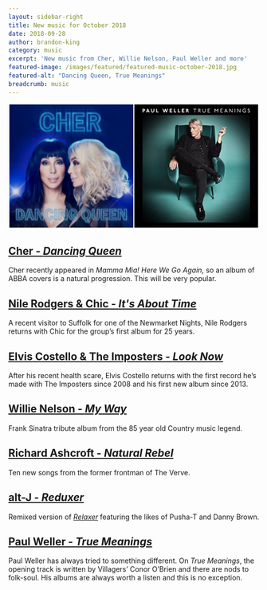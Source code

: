 ```yaml
---
layout: sidebar-right
title: New music for October 2018
date: 2018-09-28
author: brandon-king
category: music
excerpt: 'New music from Cher, Willie Nelson, Paul Weller and more'
featured-image: /images/featured/featured-music-october-2018.jpg
featured-alt: "Dancing Queen, True Meanings"
breadcrumb: music
---
```


![Dancing Queen, True Meanings](/images/featured/featured-music-october-2018.jpg)

## [Cher - <cite>Dancing Queen</cite>](https://suffolk.spydus.co.uk/cgi-bin/spydus.exe/ENQ/OPAC/BIBENQ?BRN=2477462)

Cher recently appeared in <cite>Mamma Mia! Here We Go Again</cite>, so an album of ABBA covers is a natural progression. This will be very popular.

## [Nile Rodgers & Chic - <cite>It's About Time</cite>](https://suffolk.spydus.co.uk/cgi-bin/spydus.exe/ENQ/OPAC/BIBENQ?BRN=2454731)

A recent visitor to Suffolk for one of the Newmarket Nights, Nile Rodgers returns with Chic for the group’s first album for 25 years.

## [Elvis Costello & The Imposters - <cite>Look Now</cite>](https://suffolk.spydus.co.uk/cgi-bin/spydus.exe/ENQ/OPAC/BIBENQ?BRN=2468824)

After his recent health scare, Elvis Costello returns with the first record he’s made with The Imposters since 2008 and his first new album since 2013.

## [Willie Nelson - <cite>My Way</cite>](https://suffolk.spydus.co.uk/cgi-bin/spydus.exe/ENQ/OPAC/BIBENQ?BRN=2464194)

Frank Sinatra tribute album from the 85 year old Country music legend.

## [Richard Ashcroft - <cite>Natural Rebel</cite>](https://suffolk.spydus.co.uk/cgi-bin/spydus.exe/ENQ/OPAC/BIBENQ?BRN=2477477)

Ten new songs from the former frontman of The Verve.

## [alt-J - <cite>Reduxer</cite>](https://suffolk.spydus.co.uk/cgi-bin/spydus.exe/ENQ/OPAC/BIBENQ?BRN=2464276)

Remixed version of [<cite>Relaxer</cite>](https://suffolk.spydus.co.uk/cgi-bin/spydus.exe/ENQ/OPAC/BIBENQ?BRN=2172518) featuring the likes of Pusha-T and Danny Brown.

## [Paul Weller - <cite>True Meanings</cite>](https://suffolk.spydus.co.uk/cgi-bin/spydus.exe/ENQ/OPAC/BIBENQ?BRN=2460458)

Paul Weller has always tried to something different. On <cite>True Meanings</cite>, the opening track is written by Villagers’ Conor O’Brien and there are nods to folk-soul. His albums are always worth a listen and this is no exception.
